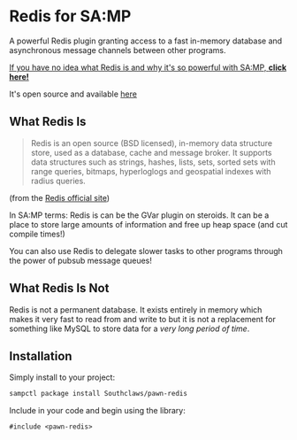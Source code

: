 # Redis for SA:MP

A powerful Redis plugin granting access to a fast in-memory database and
asynchronous message channels between other programs.

[If you have no idea what Redis is and why it's so powerful with SA:MP, **click here!**](docs/readme.md)

It's open source and available [here](https://github.com/Southclawss/samp-redis)

## What Redis Is

> Redis is an open source (BSD licensed), in-memory data structure store, used
> as a database, cache and message broker. It supports data structures such as
> strings, hashes, lists, sets, sorted sets with range queries, bitmaps,
> hyperloglogs and geospatial indexes with radius queries.

(from the [Redis official site](https://redis.io))

In SA:MP terms: Redis is can be the GVar plugin on steroids. It can be a place
to store large amounts of information and free up heap space (and cut compile
times!)

You can also use Redis to delegate slower tasks to other programs through the
power of pubsub message queues!

## What Redis Is Not

Redis is not a permanent database. It exists entirely in memory which makes it
very fast to read from and write to but it is not a replacement for something
like MySQL to store data for a _very long period of time_.

## Installation

Simply install to your project:

```bash
sampctl package install Southclaws/pawn-redis
```

Include in your code and begin using the library:

```pawn
#include <pawn-redis>
```
